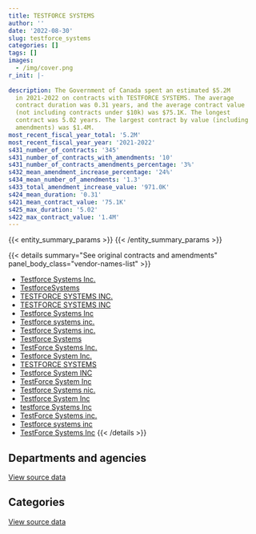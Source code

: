 ```yaml
---
title: TESTFORCE SYSTEMS
author: ''
date: '2022-08-30'
slug: testforce_systems
categories: []
tags: []
images:
  - /img/cover.png
r_init: |-
  
description: The Government of Canada spent an estimated $5.2M
  in 2021-2022 on contracts with TESTFORCE SYSTEMS. The average
  contract duration was 0.31 years, and the average contract value
  (not including contracts under $10k) was $75.1K. The longest
  contract was 5.02 years. The largest contract by value (including
  amendments) was $1.4M.
most_recent_fiscal_year_total: '5.2M'
most_recent_fiscal_year_year: '2021-2022'
s431_number_of_contracts: '345'
s431_number_of_contracts_with_amendments: '10'
s431_number_of_contracts_amendments_percentage: '3%'
s432_mean_amendment_increase_percentage: '24%'
s434_mean_number_of_amendments: '1.3'
s433_total_amendment_increase_value: '971.0K'
s424_mean_duration: '0.31'
s421_mean_contract_value: '75.1K'
s425_max_duration: '5.02'
s422_max_contract_value: '1.4M'
---
```


<script src="/rmarkdown-libs/htmlwidgets/htmlwidgets.js"></script>
<link href="/rmarkdown-libs/datatables-css/datatables-crosstalk.css" rel="stylesheet" />
<script src="/rmarkdown-libs/datatables-binding/datatables.js"></script>
<script src="/rmarkdown-libs/jquery/jquery-3.6.0.min.js"></script>
<link href="/rmarkdown-libs/dt-core-bootstrap/css/dataTables.bootstrap.min.css" rel="stylesheet" />
<link href="/rmarkdown-libs/dt-core-bootstrap/css/dataTables.bootstrap.extra.css" rel="stylesheet" />
<script src="/rmarkdown-libs/dt-core-bootstrap/js/jquery.dataTables.min.js"></script>
<script src="/rmarkdown-libs/dt-core-bootstrap/js/dataTables.bootstrap.min.js"></script>
<link href="/rmarkdown-libs/crosstalk/css/crosstalk.min.css" rel="stylesheet" />
<script src="/rmarkdown-libs/crosstalk/js/crosstalk.min.js"></script>
<script src="/rmarkdown-libs/htmlwidgets/htmlwidgets.js"></script>
<link href="/rmarkdown-libs/datatables-css/datatables-crosstalk.css" rel="stylesheet" />
<script src="/rmarkdown-libs/datatables-binding/datatables.js"></script>
<script src="/rmarkdown-libs/jquery/jquery-3.6.0.min.js"></script>
<link href="/rmarkdown-libs/dt-core-bootstrap/css/dataTables.bootstrap.min.css" rel="stylesheet" />
<link href="/rmarkdown-libs/dt-core-bootstrap/css/dataTables.bootstrap.extra.css" rel="stylesheet" />
<script src="/rmarkdown-libs/dt-core-bootstrap/js/jquery.dataTables.min.js"></script>
<script src="/rmarkdown-libs/dt-core-bootstrap/js/dataTables.bootstrap.min.js"></script>
<link href="/rmarkdown-libs/crosstalk/css/crosstalk.min.css" rel="stylesheet" />
<script src="/rmarkdown-libs/crosstalk/js/crosstalk.min.js"></script>

{{< entity_summary_params >}}
{{< /entity_summary_params >}}

{{< details summary="See original contracts and amendments" panel_body_class="vendor-names-list" >}}
- [Testforce Systems Inc.](https://search.open.canada.ca/en/ct/?sort=contract_value_f%20desc&page=1&search_text=%22Testforce%20Systems%20Inc.%22)
- [TestforceSystems](https://search.open.canada.ca/en/ct/?sort=contract_value_f%20desc&page=1&search_text=%22TestforceSystems%22)
- [TESTFORCE SYSTEMS INC.](https://search.open.canada.ca/en/ct/?sort=contract_value_f%20desc&page=1&search_text=%22TESTFORCE%20SYSTEMS%20INC.%22)
- [TESTFORCE SYSTEMS INC](https://search.open.canada.ca/en/ct/?sort=contract_value_f%20desc&page=1&search_text=%22TESTFORCE%20SYSTEMS%20INC%22)
- [Testforce Systems Inc](https://search.open.canada.ca/en/ct/?sort=contract_value_f%20desc&page=1&search_text=%22Testforce%20Systems%20Inc%22)
- [Testforce systems inc.](https://search.open.canada.ca/en/ct/?sort=contract_value_f%20desc&page=1&search_text=%22Testforce%20systems%20inc.%22)
- [Testforce Systems inc.](https://search.open.canada.ca/en/ct/?sort=contract_value_f%20desc&page=1&search_text=%22Testforce%20Systems%20inc.%22)
- [Testforce Systems](https://search.open.canada.ca/en/ct/?sort=contract_value_f%20desc&page=1&search_text=%22Testforce%20Systems%22)
- [TestForce Systems Inc.](https://search.open.canada.ca/en/ct/?sort=contract_value_f%20desc&page=1&search_text=%22TestForce%20Systems%20Inc.%22)
- [Testforce System Inc.](https://search.open.canada.ca/en/ct/?sort=contract_value_f%20desc&page=1&search_text=%22Testforce%20System%20Inc.%22)
- [TESTFORCE SYSTEMS](https://search.open.canada.ca/en/ct/?sort=contract_value_f%20desc&page=1&search_text=%22TESTFORCE%20SYSTEMS%22)
- [Testforce System INC](https://search.open.canada.ca/en/ct/?sort=contract_value_f%20desc&page=1&search_text=%22Testforce%20System%20INC%22)
- [TestForce System Inc](https://search.open.canada.ca/en/ct/?sort=contract_value_f%20desc&page=1&search_text=%22TestForce%20System%20Inc%22)
- [Testforce Systems nic.](https://search.open.canada.ca/en/ct/?sort=contract_value_f%20desc&page=1&search_text=%22Testforce%20Systems%20nic.%22)
- [Testforce System Inc](https://search.open.canada.ca/en/ct/?sort=contract_value_f%20desc&page=1&search_text=%22Testforce%20System%20Inc%22)
- [testforce Systems Inc](https://search.open.canada.ca/en/ct/?sort=contract_value_f%20desc&page=1&search_text=%22testforce%20Systems%20Inc%22)
- [TestForce Systems inc.](https://search.open.canada.ca/en/ct/?sort=contract_value_f%20desc&page=1&search_text=%22TestForce%20Systems%20inc.%22)
- [Testforce systems inc](https://search.open.canada.ca/en/ct/?sort=contract_value_f%20desc&page=1&search_text=%22Testforce%20systems%20inc%22)
- [TestForce Systems Inc](https://search.open.canada.ca/en/ct/?sort=contract_value_f%20desc&page=1&search_text=%22TestForce%20Systems%20Inc%22)
{{< /details >}}

## Departments and agencies

<div id="htmlwidget-1" style="width:100%;height:auto;" class="datatables html-widget"></div>
<script type="application/json" data-for="htmlwidget-1">{"x":{"style":"bootstrap","filter":"none","vertical":false,"data":[["<a href=\"/departments/csa-asc/\">Canadian Space Agency<\/a>","<a href=\"/departments/dfatd-maecd/\">Global Affairs Canada<\/a>","<a href=\"/departments/dfo-mpo/\">Fisheries and Oceans Canada<\/a>","<a href=\"/departments/dnd-mdn/\">National Defence<\/a>","<a href=\"/departments/ic/\">Innovation, Science and Economic Development Canada<\/a>","<a href=\"/departments/nrc-cnrc/\">National Research Council Canada<\/a>","<a href=\"/departments/nrcan-rncan/\">Natural Resources Canada<\/a>","<a href=\"/departments/pc/\">Parks Canada<\/a>","<a href=\"/departments/rcmp-grc/\">Royal Canadian Mounted Police<\/a>","<a href=\"/departments/ssc-spc/\">Shared Services Canada<\/a>","<a href=\"/departments/tc/\">Transport Canada<\/a>"],[null,58974.7,259020.18,2456890.13,96386.04,78996.04,81278.64,24743.25,1119208.71,721127.18,125706.97],[42700.44,null,25376.13,2315696.2,381323.55,996562.34,41018.44,null,1271950.72,241211.46,16207.42],[null,null,174246.23,1578074.82,587175.18,704077.54,204702.02,null,419540.13,191971.33,330159.9],[175975.65,null,365555,1737962.16,177621.06,780387.7,54959.82,null,1757088.29,191971.33,null]],"container":"<table class=\"table table-striped table-hover row-border order-column display\">\n  <thead>\n    <tr>\n      <th>Department<\/th>\n      <th>2018-2019<\/th>\n      <th>2019-2020<\/th>\n      <th>2020-2021<\/th>\n      <th>2021-2022<\/th>\n    <\/tr>\n  <\/thead>\n<\/table>","options":{"order":[[4,"desc"]],"pageLength":10,"autoWidth":true,"columnDefs":[{"targets":1,"render":"function(data, type, row, meta) {\n    return type !== 'display' ? data : DTWidget.formatCurrency(data, \"$\", 2, 3, \",\", \".\", true, null);\n  }"},{"targets":2,"render":"function(data, type, row, meta) {\n    return type !== 'display' ? data : DTWidget.formatCurrency(data, \"$\", 2, 3, \",\", \".\", true, null);\n  }"},{"targets":3,"render":"function(data, type, row, meta) {\n    return type !== 'display' ? data : DTWidget.formatCurrency(data, \"$\", 2, 3, \",\", \".\", true, null);\n  }"},{"targets":4,"render":"function(data, type, row, meta) {\n    return type !== 'display' ? data : DTWidget.formatCurrency(data, \"$\", 2, 3, \",\", \".\", true, null);\n  }"},{"width":"16%","targets":[1,2,3,4]},{"className":"dt-right","targets":[1,2,3,4]}],"orderClasses":false}},"evals":["options.columnDefs.0.render","options.columnDefs.1.render","options.columnDefs.2.render","options.columnDefs.3.render"],"jsHooks":[]}</script>
<p class="text-right">
<a href="https://github.com/GoC-Spending/contracts-data/tree/main/data/out/vendors/testforce_systems/summary_by_fiscal_year_by_department.csv" class="source-data-link btn btn-link">View source data</a>
</p>

## Categories

<div id="htmlwidget-2" style="width:100%;height:auto;" class="datatables html-widget"></div>
<script type="application/json" data-for="htmlwidget-2">{"x":{"style":"bootstrap","filter":"none","vertical":false,"data":[["<a href=\"/categories/other/\">(Other)<\/a>","<a href=\"/categories/facilities_and_construction/\">Facilities and construction<\/a>","<a href=\"/categories/defence/\">Defence<\/a>","<a href=\"/categories/professional_services/\">Professional services<\/a>","<a href=\"/categories/information_technology/\">Information technology<\/a>","<a href=\"/categories/transportation_and_logistics/\">Transportation and logistics<\/a>","<a href=\"/categories/industrial_products_and_services/\">Industrial products and services<\/a>","<a href=\"/categories/human_capital/\">Human capital<\/a>"],[null,null,842112.4,null,2071796.32,54841.16,2053581.97,null],[41018.44,79641.46,1097099.99,null,1576129.61,16207.42,2521949.79,null],[null,10767.91,687498.88,null,1030158.49,83678.65,2377843.23,null],[null,60864.2,774431.12,17724.06,2121573.78,57176.59,2200496.56,9254.7]],"container":"<table class=\"table table-striped table-hover row-border order-column display\">\n  <thead>\n    <tr>\n      <th>Category<\/th>\n      <th>2018-2019<\/th>\n      <th>2019-2020<\/th>\n      <th>2020-2021<\/th>\n      <th>2021-2022<\/th>\n    <\/tr>\n  <\/thead>\n<\/table>","options":{"order":[[4,"desc"]],"dom":"t","pageLength":30,"autoWidth":true,"columnDefs":[{"targets":1,"render":"function(data, type, row, meta) {\n    return type !== 'display' ? data : DTWidget.formatCurrency(data, \"$\", 2, 3, \",\", \".\", true, null);\n  }"},{"targets":2,"render":"function(data, type, row, meta) {\n    return type !== 'display' ? data : DTWidget.formatCurrency(data, \"$\", 2, 3, \",\", \".\", true, null);\n  }"},{"targets":3,"render":"function(data, type, row, meta) {\n    return type !== 'display' ? data : DTWidget.formatCurrency(data, \"$\", 2, 3, \",\", \".\", true, null);\n  }"},{"targets":4,"render":"function(data, type, row, meta) {\n    return type !== 'display' ? data : DTWidget.formatCurrency(data, \"$\", 2, 3, \",\", \".\", true, null);\n  }"},{"width":"16%","targets":[1,2,3,4]},{"className":"dt-right","targets":[1,2,3,4]}],"orderClasses":false,"lengthMenu":[10,25,30,50,100]}},"evals":["options.columnDefs.0.render","options.columnDefs.1.render","options.columnDefs.2.render","options.columnDefs.3.render"],"jsHooks":[]}</script>
<p class="text-right">
<a href="https://github.com/GoC-Spending/contracts-data/tree/main/data/out/vendors/testforce_systems/summary_by_fiscal_year_by_category.csv" class="source-data-link btn btn-link">View source data</a>
</p>
